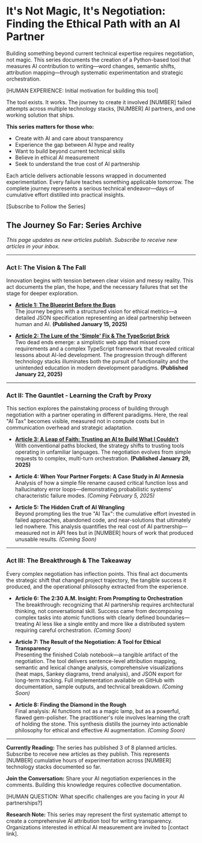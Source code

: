 # It's Not Magic, It's Negotiation: Finding the Ethical Path with an AI Partner

Building something beyond current technical expertise requires negotiation, not magic. This series documents the creation of a Python-based tool that measures AI contribution to writing—word changes, semantic shifts, attribution mapping—through systematic experimentation and strategic orchestration.

[HUMAN EXPERIENCE: Initial motivation for building this tool]

The tool exists. It works. The journey to create it involved [NUMBER] failed attempts across multiple technology stacks, [NUMBER] AI partners, and one working solution that ships.

**This series matters for those who:**
- Create with AI and care about transparency
- Experience the gap between AI hype and reality  
- Want to build beyond current technical skills
- Believe in ethical AI measurement
- Seek to understand the true cost of AI partnership

Each article delivers actionable lessons wrapped in documented experimentation. Every failure teaches something applicable tomorrow. The complete journey represents a serious technical endeavor—days of cumulative effort distilled into practical insights.

[Subscribe to Follow the Series]

## The Journey So Far: Series Archive

*This page updates as new articles publish. Subscribe to receive new articles in your inbox.*

---

### **Act I: The Vision & The Fall**

Innovation begins with tension between clear vision and messy reality. This act documents the plan, the hope, and the necessary failures that set the stage for deeper exploration.

* **[Article 1: The Blueprint Before the Bugs](link-to-article-1)**  
    The journey begins with a structured vision for ethical metrics—a detailed JSON specification representing an ideal partnership between human and AI. **(Published January 15, 2025)**

* **[Article 2: The Lure of the 'Simple' Fix & The TypeScript Brick](link-to-article-2)**  
    Two dead ends emerge: a simplistic web app that missed core requirements and a complex TypeScript framework that revealed critical lessons about AI-led development. The progression through different technology stacks illuminates both the pursuit of functionality and the unintended education in modern development paradigms. **(Published January 22, 2025)**

---

### **Act II: The Gauntlet - Learning the Craft by Proxy**

This section explores the painstaking process of building through negotiation with a partner operating in different paradigms. Here, the real "AI Tax" becomes visible, measured not in compute costs but in communication overhead and strategic adaptation.

* **[Article 3: A Leap of Faith: Trusting an AI to Build What I Couldn't](link-to-article-3)**  
    With conventional paths blocked, the strategy shifts to trusting tools operating in unfamiliar languages. The negotiation evolves from simple requests to complex, multi-turn orchestration. **(Published January 29, 2025)**

* **Article 4: When Your Partner Forgets: A Case Study in AI Amnesia**  
    Analysis of how a simple file rename caused critical function loss and hallucinatory error loops—demonstrating probabilistic systems' characteristic failure modes. *(Coming February 5, 2025)*

* **Article 5: The Hidden Craft of AI Wrangling**  
    Beyond prompting lies the true "AI Tax": the cumulative effort invested in failed approaches, abandoned code, and near-solutions that ultimately led nowhere. This analysis quantifies the real cost of AI partnership—measured not in API fees but in [NUMBER] hours of work that produced unusable results. *(Coming Soon)*

---

### **Act III: The Breakthrough & The Takeaway**

Every complex negotiation has inflection points. This final act documents the strategic shift that changed project trajectory, the tangible success it produced, and the operational philosophy extracted from the experience.

* **Article 6: The 2:30 A.M. Insight: From Prompting to Orchestration**  
    The breakthrough: recognizing that AI partnership requires architectural thinking, not conversational skill. Success came from decomposing complex tasks into atomic functions with clearly defined boundaries—treating AI less like a single entity and more like a distributed system requiring careful orchestration. *(Coming Soon)*

* **Article 7: The Result of the Negotiation: A Tool for Ethical Transparency**  
    Presenting the finished Colab notebook—a tangible artifact of the negotiation. The tool delivers sentence-level attribution mapping, semantic and lexical change analysis, comprehensive visualizations (heat maps, Sankey diagrams, trend analysis), and JSON export for long-term tracking. Full implementation available on GitHub with documentation, sample outputs, and technical breakdown. *(Coming Soon)*

* **Article 8: Finding the Diamond in the Rough**  
    Final analysis: AI functions not as a magic lamp, but as a powerful, flawed gem-polisher. The practitioner's role involves learning the craft of holding the stone. This synthesis distills the journey into actionable philosophy for ethical and effective AI augmentation. *(Coming Soon)*

---

**Currently Reading:** The series has published 3 of 8 planned articles. Subscribe to receive new articles as they publish. This represents [NUMBER] cumulative hours of experimentation across [NUMBER] technology stacks documented so far.

**Join the Conversation:** Share your AI negotiation experiences in the comments. Building this knowledge requires collective documentation.

[HUMAN QUESTION: What specific challenges are you facing in your AI partnerships?]

**Research Note:** This series may represent the first systematic attempt to create a comprehensive AI attribution tool for writing transparency. Organizations interested in ethical AI measurement are invited to [contact link].